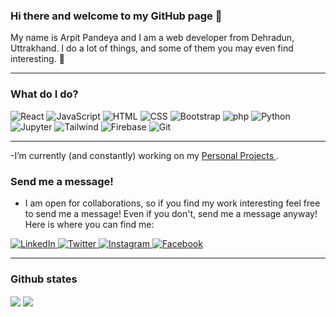 <!-- <img src="/logo.jpeg" alt="banner" /> -->

### Hi there and welcome to my GitHub page 👋

My name is Arpit Pandeya and I am a web developer from Dehradun, Uttrakhand. I do a lot of things, and some of them you may even find interesting. 🤞

---

### What do I do?

<p>
<img alt="React" src="https://img.shields.io/badge/React-61DAFB?logo=react&logoColor=white&style=for-the-page" />
<img alt="JavaScript" src="https://img.shields.io/badge/JavaScript-F7DF1E?logo=javascript&logoColor=white&style=for-the-page" />
<img alt="HTML" src="https://img.shields.io/badge/HTML-E34F26?logo=html5&logoColor=white&style=for-the-page" />
<img alt="CSS" src="https://img.shields.io/badge/CSS-1572B6?logo=css3&logoColor=white&style=for-the-page" />
<img alt="Bootstrap" src="https://img.shields.io/badge/Bootstrap-7952B3?logo=bootstrap&logoColor=white&style=for-the-page" />
<img alt="php" src="https://img.shields.io/badge/PHP-777BB4?logo=php&logoColor=white&style=for-the-page" />
<img alt="Python" src="https://img.shields.io/badge/Python-3776AB?logo=python&logoColor=white&style=for-the-page" />
<img alt="Jupyter" src="https://img.shields.io/badge/Jupyter-F37626?logo=jupyter&logoColor=white&style=for-the-page" />
<img alt="Tailwind" src="https://img.shields.io/badge/Tailwind-06B6D4?logo=tailwind&logoColor=white&style=for-the-page" />
<img alt="Firebase" src="https://img.shields.io/badge/Firebase-FFCA28?logo=firebase&logoColor=white&style=for-the-page" />
<img alt="Git" src="https://img.shields.io/badge/Git-F05032?logo=git&logoColor=white&style=for-the-page" />
  </p>
  
  ---
  
  -I’m currently (and constantly) working on my <a href="https://github.com/thepandeyaarpit"> Personal Projects </a>.
  
  ### Send me a message!
  - I am open for collaborations, so if you find my work interesting feel free to send me a message! Even if you don't, send me a message anyway! Here is where you can find me:

<p>
  <a href="https://www.linkedin.com/in/arpit-pandeya-610173199">
       <img alt="LinkedIn" src="https://img.shields.io/badge/LinkedIn-0A66C2?logo=linkedin&logoColor=white&style=for-the-page" /> 
  </a>
  <a href="https://twitter.com/ArpitPandeya">
       <img alt="Twitter" src="https://img.shields.io/badge/Twitter-1DA1F2?logo=twitter&logoColor=white&style=for-the-page" /> 
  </a>
  <a href="https://instagram.com/pandeya_arpit?igshid=YmMyMTA2M2Y=">
       <img alt="Instagram" src="https://img.shields.io/badge/Instagram-E4405F?logo=instagram&logoColor=white&style=for-the-page" /> 
  </a>
  <a href="https://www.facebook.com/arpit.pandeya.9">
       <img alt="Facebook" src="https://img.shields.io/badge/Facebook-1877F2?logo=facebook&logoColor=white&style=for-the-page" /> 
  </a>

</p>

---

### Github states
<img align="center" src="https://github-readme-stats.vercel.app/api?username=thepandeyaarpit&count_private=true&show_icons=true&title_color=FD9047&text_color=0C2233&custom_title=Arpit+Pandeya's+Github+Stats" />

<img align="center" src="https://github-readme-stats.vercel.app/api/top-langs/?username=thepandeyaarpit&hide=html&layout=compact&title_color=FD9047&icon_color=0C2233&bg_color=0C2233&text_color=D6D6D6" />
